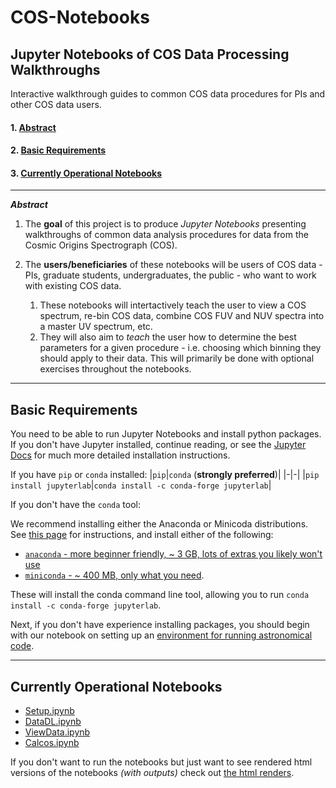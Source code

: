 # COS-Notebooks

## Jupyter Notebooks of COS Data Processing Walkthroughs
Interactive walkthrough guides to common COS data procedures for PIs and other COS data users.

#### 1. [Abstract](#abs)
#### 2. [Basic Requirements](#ch2)
#### 3. [Currently Operational Notebooks](#ch3)
---
<a id = abs></a>
***Abstract***

1.  The **goal** of this project is to produce *Jupyter Notebooks* presenting walkthroughs of common data analysis procedures for data from the Cosmic Origins Spectrograph (COS).

2.  The **users/beneficiaries** of these notebooks will be users of COS data - PIs, graduate students, undergraduates, the public - who want to work with existing COS data.

    1.  These notebooks will intertactively teach the user to view a COS spectrum, re-bin COS data, combine COS FUV and NUV spectra into a master UV spectrum, etc.
    2.  They will also aim to *teach* the user how to determine the best parameters for a given procedure - i.e. choosing which binning they should apply to their data. This will primarily be done with optional exercises throughout the notebooks.
---
<a id = ch2></a>
## Basic Requirements
You need to be able to run Jupyter Notebooks and install python packages. If you don't have Jupyter installed, continue reading, or see the [Jupyter Docs](https://jupyterlab.readthedocs.io/en/stable/getting_started/installation.html) for much more detailed installation instructions.

If you have `pip` or `conda` installed:
|`pip`|`conda` (**strongly preferred**)|
|-|-|
|`pip install jupyterlab`|`conda install -c conda-forge jupyterlab`|

If you don't have the `conda` tool: 

We recommend installing either the Anaconda or Minicoda distributions. See [this page](https://astroconda.readthedocs.io/en/latest/getting_started.html#getting-started-jump) for instructions, and install either of the following: 
- [`anaconda` - more beginner friendly, \~ 3 GB, lots of extras you likely won't use](https://docs.anaconda.com/anaconda/install/) 
- [`miniconda` - \~ 400 MB, only what you need](https://docs.conda.io/en/latest/miniconda.html).

These will install the conda command line tool, allowing you to run `conda install -c conda-forge jupyterlab`. 

Next, if you don't have experience installing packages, you should begin with our notebook on setting up an [environment for running astronomical code](https://github.com/spacetelescope/COS-Notebooks/blob/master/Setup/Setup.ipynb).

---
<a id = ch3></a>
## Currently Operational Notebooks
- [Setup.ipynb](https://github.com/spacetelescope/COS-Notebooks/blob/master/Setup/Setup.ipynb)
- [DataDL.ipynb](https://github.com/spacetelescope/COS-Notebooks/blob/master/DataDL/DataDl.ipynb)
- [ViewData.ipynb](https://github.com/spacetelescope/COS-Notebooks/blob/master/ViewData/ViewData.ipynb)
- [Calcos.ipynb](https://github.com/spacetelescope/COS-Notebooks/blob/master/Calcos/Calcos.ipynb)


If you don't want to run the notebooks but just want to see rendered html versions of the notebooks *(with outputs)* check out [the html renders](https://github.com/spacetelescope/COS-Notebooks/tree/master/html_renders).
